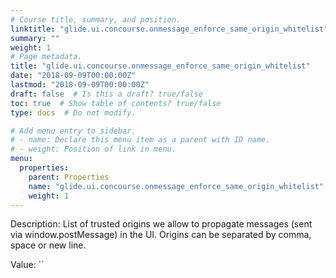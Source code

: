 ```yaml
---
# Course title, summary, and position.
linktitle: "glide.ui.concourse.onmessage_enforce_same_origin_whitelist"
summary: ""
weight: 1
# Page metadata.
title: "glide.ui.concourse.onmessage_enforce_same_origin_whitelist"
date: "2018-09-09T00:00:00Z"
lastmod: "2018-09-09T00:00:00Z"
draft: false  # Is this a draft? true/false
toc: true  # Show table of contents? true/false
type: docs  # Do not modify.

# Add menu entry to sidebar.
# - name: Declare this menu item as a parent with ID name.
# - weight: Position of link in menu.
menu:
  properties:
    parent: Properties
    name: "glide.ui.concourse.onmessage_enforce_same_origin_whitelist"
    weight: 1
---
```


Description: List of trusted origins we allow to propagate messages (sent via window.postMessage) in the UI. Origins can be separated by comma, space or new line.


Value: ``